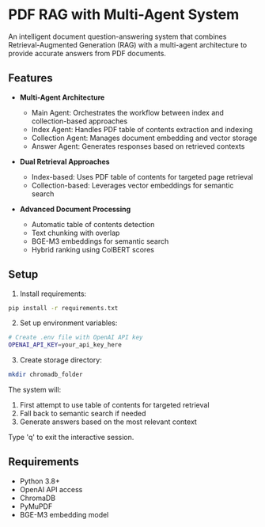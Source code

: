 # PDF RAG with Multi-Agent System

An intelligent document question-answering system that combines Retrieval-Augmented Generation (RAG) with a multi-agent architecture to provide accurate answers from PDF documents.

## Features

- **Multi-Agent Architecture**
  - Main Agent: Orchestrates the workflow between index and collection-based approaches
  - Index Agent: Handles PDF table of contents extraction and indexing
  - Collection Agent: Manages document embedding and vector storage
  - Answer Agent: Generates responses based on retrieved contexts

- **Dual Retrieval Approaches**
  - Index-based: Uses PDF table of contents for targeted page retrieval
  - Collection-based: Leverages vector embeddings for semantic search

- **Advanced Document Processing**
  - Automatic table of contents detection
  - Text chunking with overlap
  - BGE-M3 embeddings for semantic search
  - Hybrid ranking using ColBERT scores

## Setup

1. Install requirements:
```bash
pip install -r requirements.txt
```

2. Set up environment variables:
```bash
# Create .env file with OpenAI API key
OPENAI_API_KEY=your_api_key_here
```

3. Create storage directory:
```bash
mkdir chromadb_folder
```


The system will:
1. First attempt to use table of contents for targeted retrieval
2. Fall back to semantic search if needed
3. Generate answers based on the most relevant context

Type 'q' to exit the interactive session.

## Requirements

- Python 3.8+
- OpenAI API access
- ChromaDB
- PyMuPDF
- BGE-M3 embedding model
